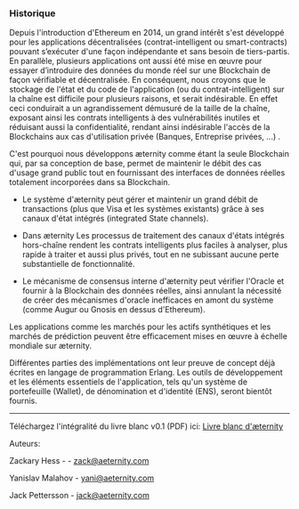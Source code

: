 ### Historique

Depuis l'introduction d'Ethereum en 2014, un grand intérêt s'est développé pour les applications décentralisées (contrat-intelligent ou smart-contracts) pouvant s’exécuter d'une façon indépendante et sans besoin de tiers-partis. En parallèle, plusieurs applications ont aussi été mise en œuvre pour essayer d’introduire des données du monde réel sur une Blockchain de façon vérifiable et décentralisée. En conséquent, nous croyons que le stockage de l'état et du code de l'application (ou du contrat-intelligent) sur la chaîne est difficile pour plusieurs raisons, et serait indésirable. En effet ceci conduirait a un agrandissement démusuré de la taille de la chaîne, exposant ainsi les contrats intelligents à des vulnérabilités inutiles et réduisant aussi la confidentialité, rendant ainsi indésirable l'accès de la Blockchains aux cas d'utilisation privée (Banques, Entreprise privées, ...) .

C'est pourquoi nous développons æternity comme étant la seule Blockchain qui, par sa conception de base, permet de maintenir le débit des cas d'usage grand public tout en fournissant des interfaces de données réelles totalement incorporées dans sa Blockchain.

* Le système d'æternity peut gérer et maintenir un grand débit de transactions (plus que Visa et les systèmes existants) grâce à ses canaux d'état intégrés (integrated State channels).

* Dans æternity Les processus de traitement des canaux d'états intégrés hors-chaîne rendent les contrats intelligents plus faciles à analyser, plus rapide à traiter et aussi plus privés, tout en ne subissant aucune perte substantielle de fonctionnalité.

* Le mécanisme de consensus interne d'æternity peut vérifier l'Oracle et fournir à la Blockchain des données réelles, ainsi annulant la nécessité de créer des mécanismes d'oracle inefficaces en amont du système (comme Augur ou Gnosis en dessus d'Ethereum).

Les applications comme les marchés pour les actifs synthétiques et les marchés de prédiction peuvent être efficacement mises en œuvre à échelle mondiale sur æternity. 

Différentes parties des implémentations ont leur preuve de concept déjà écrites en langage de programmation Erlang. Les outils de développement et les éléments essentiels de l'application, tels qu'un système de portefeuille (Wallet), de dénomination et d'identité (ENS), seront bientôt fournis.

***



Téléchargez l'intégralité du livre blanc v0.1 (PDF) ici: [Livre blanc d'æternity](https://github.com/aeternity/wiki/blob/master/whitepapers/%C3%A6ternity-blockchain-whitepaper.pdf)

Auteurs:

Zackary Hess - - zack@aeternity.com

Yanislav Malahov - yani@aeternity.com

Jack Pettersson - jack@aeternity.com